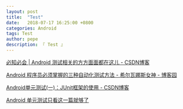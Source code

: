 ```yaml
---
layout: post
title:  "Test"
date:   2018-07-17 16:25:00 +0800
categories: Android
tags: Test
author: pepe
description: 『 Test 』
---
```





[必知必会 | Android 测试相关的方方面面都在这儿 - CSDN博客](https://blog.csdn.net/lmj623565791/article/details/79623159)

[Android 程序员必须掌握的三种自动化测试方法 - 希尔瓦娜斯女神 - 博客园](http://www.cnblogs.com/punkisnotdead/p/5103323.html)

[Android单元测试(一)：JUnit框架的使用 - CSDN博客](https://blog.csdn.net/qq_17766199/article/details/78243176)

[Android 单元测试只看这一篇就够了](https://mp.weixin.qq.com/s/smSrrUWR9DBYXsusS6y_ig)













